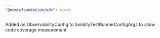```yaml
---
"@nomicfoundation/edr": minor
---
```


Added an ObservabilityConfig to SolidityTestRunnerConfigArgs to allow code coverage measurement
